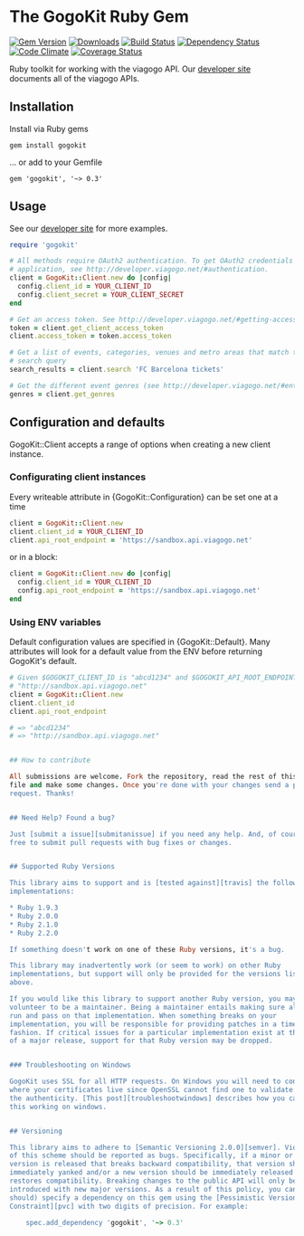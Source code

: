 # The GogoKit Ruby Gem

[![Gem Version](https://badge.fury.io/rb/gogokit.svg)][gem]
[![Downloads](https://img.shields.io/gem/dt/gogokit.svg)][gem]
[![Build Status](https://travis-ci.org/viagogo/gogokit.rb.svg?branch=master)][travis]
[![Dependency Status](https://gemnasium.com/viagogo/gogokit.rb.svg)][gemnasium]
[![Code Climate](https://codeclimate.com/github/viagogo/gogokit.rb/badges/gpa.svg)][codeclimate]
[![Coverage Status](https://coveralls.io/repos/viagogo/gogokit.rb/badge.svg)][coverage]

[gem]: https://rubygems.org/gems/gogokit
[travis]: https://travis-ci.org/viagogo/gogokit.rb
[gemnasium]: https://gemnasium.com/viagogo/gogokit.rb
[codeclimate]: https://codeclimate.com/github/viagogo/gogokit.rb
[coverage]: https://coveralls.io/r/viagogo/gogokit.rb
[apidocs]: http://developer.viagogo.net
[semver]: http://semver.org/
[pvc]: http://guides.rubygems.org/patterns/#pessimistic-version-constraint
[troubleshootwindows]: https://github.com/jnunemaker/httparty/wiki/Troubleshooting-on-Windows
[submitanissue]: https://github.com/viagogo/gogokit.rb/issues
[apidocsgettingstarted]: http://developer.viagogo.net/#getting-started


Ruby toolkit for working with the viagogo API. Our [developer site][apidocs]
documents all of the viagogo APIs.


## Installation

Install via Ruby gems

    gem install gogokit

... or add to your Gemfile

    gem 'gogokit', '~> 0.3'


## Usage

See our [developer site][apidocsgettingstarted] for more examples.

```ruby
require 'gogokit'

# All methods require OAuth2 authentication. To get OAuth2 credentials for your
# application, see http://developer.viagogo.net/#authentication.
client = GogoKit::Client.new do |config|
  config.client_id = YOUR_CLIENT_ID
  config.client_secret = YOUR_CLIENT_SECRET
end

# Get an access token. See http://developer.viagogo.net/#getting-access-tokens
token = client.get_client_access_token
client.access_token = token.access_token

# Get a list of events, categories, venues and metro areas that match the given
# search query
search_results = client.search 'FC Barcelona tickets'

# Get the different event genres (see http://developer.viagogo.net/#entities)
genres = client.get_genres
```


## Configuration and defaults

GogoKit::Client accepts a range of options when creating a new client instance.

### Configurating client instances

Every writeable attribute in {GogoKit::Configuration} can be set one at a time

```ruby
client = GogoKit::Client.new
client.client_id = YOUR_CLIENT_ID
client.api_root_endpoint = 'https://sandbox.api.viagogo.net'
```

or in a block:

```ruby
client = GogoKit::Client.new do |config|
  config.client_id = YOUR_CLIENT_ID
  config.api_root_endpoint = 'https://sandbox.api.viagogo.net'
end
```

### Using ENV variables

Default configuration values are specified in {GogoKit::Default}. Many
attributes will look for a default value from the ENV before returning GogoKit's
default.

```ruby
# Given $GOGOKIT_CLIENT_ID is "abcd1234" and $GOGOKIT_API_ROOT_ENDPOINT is
# "http://sandbox.api.viagogo.net"
client = GogoKit::Client.new
client.client_id
client.api_root_endpoint

# => "abcd1234"
# => "http://sandbox.api.viagogo.net"


## How to contribute

All submissions are welcome. Fork the repository, read the rest of this README
file and make some changes. Once you're done with your changes send a pull
request. Thanks!


## Need Help? Found a bug?

Just [submit a issue][submitanissue] if you need any help. And, of course, feel
free to submit pull requests with bug fixes or changes.


## Supported Ruby Versions

This library aims to support and is [tested against][travis] the following Ruby
implementations:

* Ruby 1.9.3
* Ruby 2.0.0
* Ruby 2.1.0
* Ruby 2.2.0

If something doesn't work on one of these Ruby versions, it's a bug.

This library may inadvertently work (or seem to work) on other Ruby
implementations, but support will only be provided for the versions listed
above.

If you would like this library to support another Ruby version, you may
volunteer to be a maintainer. Being a maintainer entails making sure all tests
run and pass on that implementation. When something breaks on your
implementation, you will be responsible for providing patches in a timely
fashion. If critical issues for a particular implementation exist at the time
of a major release, support for that Ruby version may be dropped.


### Troubleshooting on Windows

GogoKit uses SSL for all HTTP requests. On Windows you will need to configure
where your certificates live since OpenSSL cannot find one to validate
the authenticity. [This post][troubleshootwindows] describes how you can get
this working on windows.


## Versioning

This library aims to adhere to [Semantic Versioning 2.0.0][semver]. Violations
of this scheme should be reported as bugs. Specifically, if a minor or patch
version is released that breaks backward compatibility, that version should be
immediately yanked and/or a new version should be immediately released that
restores compatibility. Breaking changes to the public API will only be
introduced with new major versions. As a result of this policy, you can (and
should) specify a dependency on this gem using the [Pessimistic Version
Constraint][pvc] with two digits of precision. For example:

    spec.add_dependency 'gogokit', '~> 0.3'
